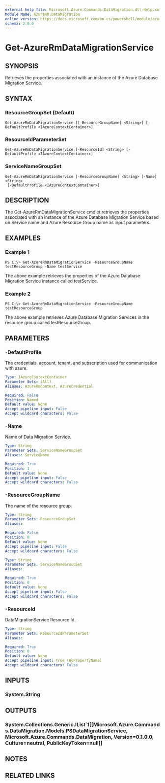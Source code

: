 ```yaml
---
external help file: Microsoft.Azure.Commands.DataMigration.dll-Help.xml
Module Name: AzureRM.DataMigration
online version: https://docs.microsoft.com/en-us/powershell/module/azurerm.datamigration/Get-AzureRmDataMigrationService
schema: 2.0.0
---
```


# Get-AzureRmDataMigrationService

## SYNOPSIS
Retrieves the properties associated with an instance of the Azure Database Migration Service. 

## SYNTAX

### ResourceGroupSet (Default)
```
Get-AzureRmDataMigrationService [[-ResourceGroupName] <String>] [-DefaultProfile <IAzureContextContainer>]
```

### ResourceIdParameterSet
```
Get-AzureRmDataMigrationService [-ResourceId] <String> [-DefaultProfile <IAzureContextContainer>]
```

### ServiceNameGroupSet
```
Get-AzureRmDataMigrationService [-ResourceGroupName] <String> [-Name] <String>
 [-DefaultProfile <IAzureContextContainer>]
```
## DESCRIPTION
The Get-AzureRmDataMigrationService cmdlet retrieves the properties associated with an instance of the Azure Database Migration Service based on Service name and Azure Resource Group name as input parameters. 

## EXAMPLES

### Example 1
```
PS C:\> Get-AzureRmDataMigrationService -ResourceGroupName testResourceGroup -Name testService
```

The above example retrieves the properties of the Azure Database Migration Service instance called testService. 

### Example 2
```
PS C:\> Get-AzureRmDataMigrationService -ResourceGroupName testResourceGroup 
```

The above example retrieves Azure Database Migration Services in the resource group called testResourceGroup. 

## PARAMETERS

### -DefaultProfile
The credentials, account, tenant, and subscription used for communication with azure.

```yaml
Type: IAzureContextContainer
Parameter Sets: (All)
Aliases: AzureRmContext, AzureCredential

Required: False
Position: Named
Default value: None
Accept pipeline input: False
Accept wildcard characters: False
```

### -Name
Name of Data Migration Service.

```yaml
Type: String
Parameter Sets: ServiceNameGroupSet
Aliases: ServiceName

Required: True
Position: 1
Default value: None
Accept pipeline input: False
Accept wildcard characters: False
```

### -ResourceGroupName
The name of the resource group.

```yaml
Type: String
Parameter Sets: ResourceGroupSet
Aliases: 

Required: False
Position: 0
Default value: None
Accept pipeline input: False
Accept wildcard characters: False
```

```yaml
Type: String
Parameter Sets: ServiceNameGroupSet
Aliases: 

Required: True
Position: 0
Default value: None
Accept pipeline input: False
Accept wildcard characters: False
```

### -ResourceId
DataMigrationService Resource Id.

```yaml
Type: String
Parameter Sets: ResourceIdParameterSet
Aliases: 

Required: True
Position: 0
Default value: None
Accept pipeline input: True (ByPropertyName)
Accept wildcard characters: False
```

## INPUTS

### System.String


## OUTPUTS

### System.Collections.Generic.IList`1[[Microsoft.Azure.Commands.DataMigration.Models.PSDataMigrationService, Microsoft.Azure.Commands.DataMigration, Version=0.1.0.0, Culture=neutral, PublicKeyToken=null]]


## NOTES

## RELATED LINKS





